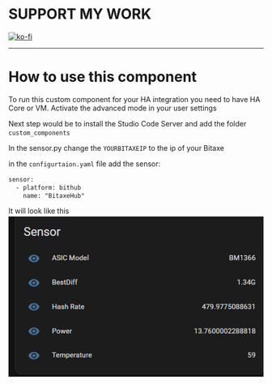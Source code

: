 # SUPPORT MY WORK
[![ko-fi](https://ko-fi.com/img/githubbutton_sm.svg)](https://ko-fi.com/R5R0IYN9V)

-------------------------------------------------------------------------------------------------------------------------------------------------

# How to use this component



To run this custom component for your HA integration you need to have HA Core or VM.
Activate the advanced mode in your user settings

Next step would be to install the Studio Code Server and add the folder `custom_components`

In the sensor.py change the `YOURBITAXEIP` to the ip of your Bitaxe

in the `configurtaion.yaml` file add the sensor:
```linux
sensor:
  - platform: bithub
    name: "BitaxeHub"
```
It will look like this
![bitaxehub](/picture/dashboard.png)